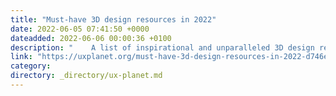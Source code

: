 ```yaml
---
title: "Must-have 3D design resources in 2022"
date: 2022-06-05 07:41:50 +0000
dateadded: 2022-06-06 00:00:36 +0100
description: "    A list of inspirational and unparalleled 3D design resources (Free+Paid).  Continue reading on UX Planet »  "
link: "https://uxplanet.org/must-have-3d-design-resources-in-2022-d746ebc20bf6?source=rss----819cc2aaeee0---4"
category:
directory: _directory/ux-planet.md
---
```

